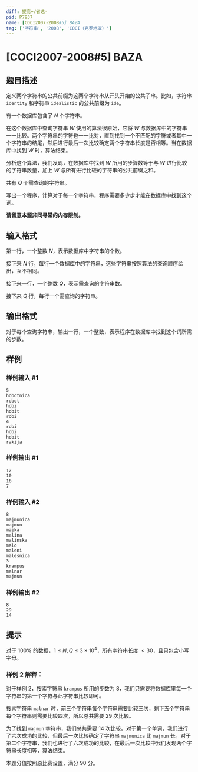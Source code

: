 ```yaml
---
diff: 提高+/省选-
pid: P7937
name: [COCI2007-2008#5] BAZA
tag: ['字符串', '2008', 'COCI（克罗地亚）']
---
```

# [COCI2007-2008#5] BAZA
## 题目描述

定义两个字符串的公共前缀为这两个字符串从开头开始的公共子串。比如，字符串 `identity` 和字符串 `idealistic` 的公共前缀为 `ide`。

有一个数据库包含了 $N$ 个字符串。

在这个数据库中查询字符串 $W$ 使用的算法很原始，它将 $W$ 与数据库中的字符串一一比较。两个字符串的字符也一一比对，直到找到一个不匹配的字符或者其中一个字符串的结尾，然后进行最后一次比较确定两个字符串长度是否相等。当在数据库中找到 $W$ 时，算法结束。

分析这个算法，我们发现，在数据库中找到 $W$ 所用的步骤数等于与 $W$ 进行比较的字符串数量，加上 $W$ 与所有进行比较的字符串的公共前缀之和。

共有 $Q$ 个需查询的字符串。

写出一个程序，计算对于每一个字符串，程序需要多少步才能在数据库中找到这个词。

**请留意本题非同寻常的内存限制。**
## 输入格式

第一行，一个整数 $N$，表示数据库中字符串的个数。

接下来 $N$ 行，每行一个数据库中的字符串，这些字符串按照算法的查询顺序给出，互不相同。

接下来一行，一个整数 $Q$，表示需查询的字符串数。

接下来 $Q$ 行，每行一个需查询的字符串。
## 输出格式

对于每个查询字符串，输出一行，一个整数，表示程序在数据库中找到这个词所需的步数。
## 样例

### 样例输入 #1
```
5
hobotnica
robot
hobi
hobit
robi
4
robi
hobi
hobit
rakija 
```
### 样例输出 #1
```
12
10
16
7 
```
### 样例输入 #2
```
8
majmunica
majmun
majka
malina
malinska
malo
maleni
malesnica
3
krampus
malnar
majmun 
```
### 样例输出 #2
```
8
29
14
```
## 提示

对于 $100\%$ 的数据，$1\le N,Q\le 3\times 10^4$，所有字符串长度 $<30$，且只包含小写字母。

### 样例 2 解释：

对于样例 2，搜索字符串 `krampus` 所用的步数为 $8$，我们只需要将数据库里每一个字符串的第一个字符与此字符串比较即可。

搜索字符串 `malnar` 时，前三个字符串每个字符串需要比较三次，剩下五个字符串每个字符串则需要比较四次，所以总共需要 $29$ 次比较。

为了找到 `majmun` 字符串，我们总共需要 $14$ 次比较。对于第一个单词，我们进行了六次成功的比较，但最后一次比较确定了字符串 `majmunica` 比 `majmun` 长。对于第二个字符串，我们也进行了六次成功的比较，在最后一次比较中我们发现两个字符串长度相等，算法结束。

本题分值按照原比赛设置，满分 $90$ 分。
